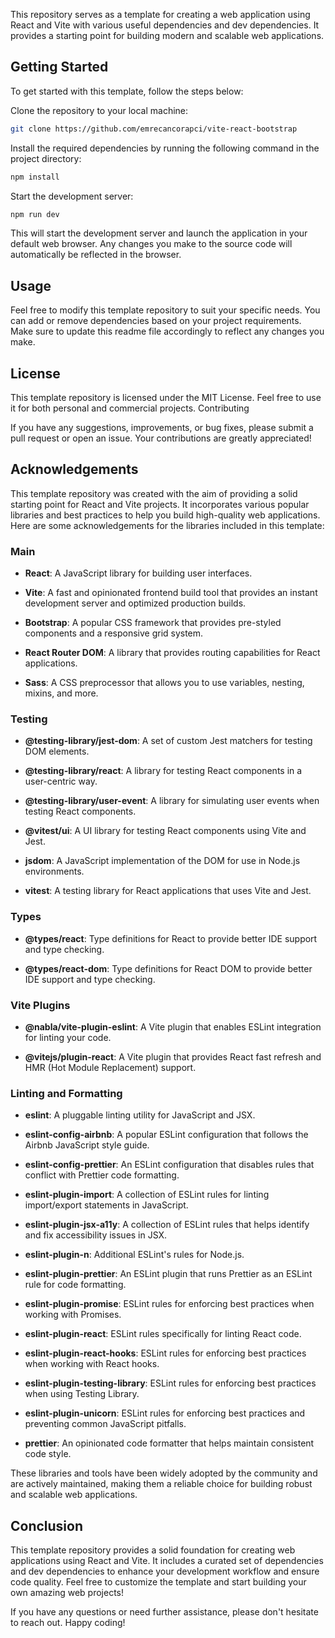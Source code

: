 This repository serves as a template for creating a web application using React and Vite with various useful dependencies and dev dependencies. It provides a starting point for building modern and scalable web applications.

## Getting Started

To get started with this template, follow the steps below:

Clone the repository to your local machine:

````bash
git clone https://github.com/emrecancorapci/vite-react-bootstrap
````

Install the required dependencies by running the following command in the project directory:


```bash
npm install
```

Start the development server:


```bash
npm run dev
```

This will start the development server and launch the application in your default web browser. Any changes you make to the source code will automatically be reflected in the browser.

## Usage

Feel free to modify this template repository to suit your specific needs. You can add or remove dependencies based on your project requirements. Make sure to update this readme file accordingly to reflect any changes you make.

## License

This template repository is licensed under the MIT License. Feel free to use it for both personal and commercial projects.
Contributing

If you have any suggestions, improvements, or bug fixes, please submit a pull request or open an issue. Your contributions are greatly appreciated!

## Acknowledgements

This template repository was created with the aim of providing a solid starting point for React and Vite projects. It incorporates various popular libraries and best practices to help you build high-quality web applications. Here are some acknowledgements for the libraries included in this template:

### Main

- **React**: A JavaScript library for building user interfaces.

- **Vite**: A fast and opinionated frontend build tool that provides an instant
development server and optimized production builds.

- **Bootstrap**: A popular CSS framework that provides pre-styled components and a responsive grid system.

- **React Router DOM**: A library that provides routing capabilities for React
applications.

- **Sass**: A CSS preprocessor that allows you to use variables, nesting, mixins,
and more.

### Testing

- **@testing-library/jest-dom**: A set of custom Jest matchers for testing DOM
elements.

- **@testing-library/react**: A library for testing React components in a
user-centric way.

- **@testing-library/user-event**: A library for simulating user events when
testing React components.

- **@vitest/ui**: A UI library for testing React components using Vite and Jest.

- **jsdom**: A JavaScript implementation of the DOM for use in Node.js environments.

- **vitest**: A testing library for React applications that uses Vite and Jest.

### Types

- **@types/react**: Type definitions for React to provide better IDE support and
type checking.

- **@types/react-dom**: Type definitions for React DOM to provide better IDE
support and type checking.

### Vite Plugins

- **@nabla/vite-plugin-eslint**: A Vite plugin that enables ESLint integration for
linting your code.

- **@vitejs/plugin-react**: A Vite plugin that provides React fast refresh and HMR
(Hot Module Replacement) support.

### Linting and Formatting

- **eslint**: A pluggable linting utility for JavaScript and JSX.

- **eslint-config-airbnb**: A popular ESLint configuration that follows the Airbnb
JavaScript style guide.

- **eslint-config-prettier**: An ESLint configuration that disables rules that
conflict with Prettier code formatting.

- **eslint-plugin-import**: A collection of ESLint rules for linting import/export
statements in JavaScript.

- **eslint-plugin-jsx-a11y**: A collection of ESLint rules that helps identify and
fix accessibility issues in JSX.

- **eslint-plugin-n**: Additional ESLint's rules for Node.js. 

- **eslint-plugin-prettier**: An ESLint plugin that runs Prettier as an ESLint rule for code formatting.

- **eslint-plugin-promise**: ESLint rules for enforcing best practices when working with Promises.

- **eslint-plugin-react**: ESLint rules specifically for linting React code.

- **eslint-plugin-react-hooks**: ESLint rules for enforcing best practices when
working with React hooks.

- **eslint-plugin-testing-library**: ESLint rules for enforcing best practices when using Testing Library.

- **eslint-plugin-unicorn**: ESLint rules for enforcing best practices and
preventing common JavaScript pitfalls.

- **prettier**: An opinionated code formatter that helps maintain consistent code
style.

These libraries and tools have been widely adopted by the community and are actively maintained, making them a reliable choice for building robust and scalable web applications.

## Conclusion

This template repository provides a solid foundation for creating web applications using React and Vite. It includes a curated set of dependencies and dev dependencies to enhance your development workflow and ensure code quality. Feel free to customize the template and start building your own amazing web projects!

If you have any questions or need further assistance, please don't hesitate to reach out. Happy coding!